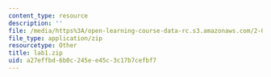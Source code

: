 ```yaml
---
content_type: resource
description: ''
file: /media/https%3A/open-learning-course-data-rc.s3.amazonaws.com/2-003-modeling-dynamics-and-control-i-spring-2005/a27effbd6b0c245ee45c3c17b7cefbf7_lab1.zip
file_type: application/zip
resourcetype: Other
title: lab1.zip
uid: a27effbd-6b0c-245e-e45c-3c17b7cefbf7
---
```

